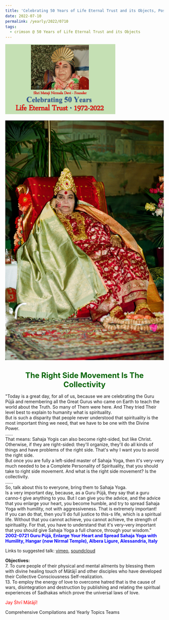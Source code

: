 ```yaml
---
title: 'Celebrating 50 Years of Life Eternal Trust and its Objects, Post 21'
date: 2022-07-10
permalink: /yearly/2022/0710
tags:
  - crimson @ 50 Years of Life Eternal Trust and its Objects
---
```


<div style="text-align: left"><img src="/images/Celebrating50YearsLET.png" width="350" /></div><br>

<div style="text-align: center"><img src="/images/image990_Photo_credit_Michael_Markl.jpg" /></div>

<br>
<p style="color:DarkGreen; text-align:center">
<font size="+2"><b>The Right Side Movement Is The Collectivity</b><br></font>
</p>

<p>
"Today is a great day, for all of us, because we are celebrating the Guru Pūjā and remembering all the Great Gurus who came on Earth to teach the world about the Truth. So many of Them were here. And They tried Their level best to explain to humanity what is spirituality.<br>
But is such a disparity that people never understood that spirituality is the most important thing we need, that we have to be one with the Divine Power.<br>
......<br>
That means: Sahaja Yogis can also become right-sided, but like Christ. Otherwise, if they are right-sided: they'll organize, they'll do all kinds of things and have problems of the right side. That's why I want you to avoid the right side.<br>
But once you are fully a left-sided master of Sahaja Yoga, then it's very-very much needed to be a Complete Personality of Spirituality, that you should take to right side movement. And what is the right side movement? Is the collectivity.<br>
......<br>
So, talk about this to everyone, bring them to Sahaja Yoga.<br>
Is a very important day, because, as a Guru Pūjā, they say that a guru canno-t give anything to you. But I can give you the advice, and the advice that you enlarge your heart, you become humble, and try to spread Sahaja Yoga with humility, not with aggressiveness. That is extremely important!<br>
If you can do that, then you'll do full justice to this-s life, which is a spiritual life. Without that you cannot achieve, you cannot achieve, the strength of spirituality. For that, you have to understand that it's very-very important that you should give Sahaja Yoga a full chance, through your wisdom."<br>
<font color="blue"><b>2002-0721 Guru Pūjā, Enlarge Your Heart and Spread Sahaja Yoga with Humility, Hangar (now Nirmal Temple), Albera Ligure, Alessandria, Italy</b></font><br>
</p>

Links to suggested talk: <a href="https://vimeo.com/24547969"> vimeo</a>, <a href="https://soundcloud.com/nirmala-vidya-portal/2002-0727-1-guru_puja-1-wav"> soundcloud</a><br>

<p>
<b>Objectives:</b><br>
7. To cure people of their physical and mental ailments by blessing them with divine healing touch of Mātājī and other disciples who have developed their Collective Consciousness Self-realization.<br>
13. To employ the energy of love to overcome hatred that is the cause of wars, disintegration and destruction by publishing and relating the spiritual experiences of Sadhakas which prove the universal laws of love.
</p>

<p style="color:red;">Jay Śhrī Mātājī!<br></p>

Comprehensive Compilations and Yearly Topics Teams